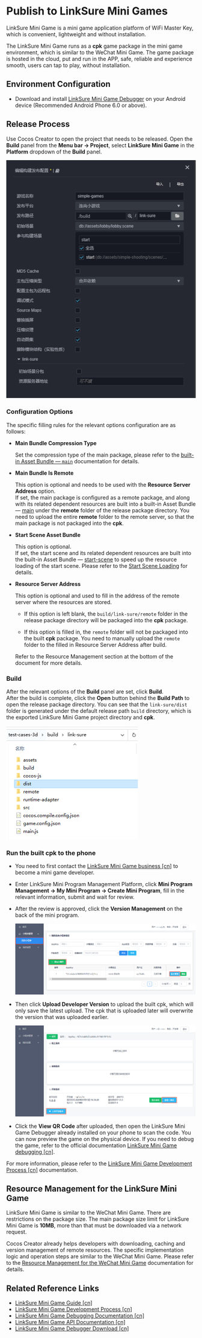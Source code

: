 # Publish to LinkSure Mini Games

LinkSure Mini Game is a mini game application platform of WiFi Master Key, which is convenient, lightweight and without installation.

The LinkSure Mini Game runs as a **cpk** game package in the mini game environment, which is similar to the WeChat Mini Game. The game package is hosted in the cloud, put and run in the APP, safe, reliable and experience smooth, users can tap to play, without installation.

## Environment Configuration

- Download and install [LinkSure Mini Game Debugger](https://www.wjminiapp.com/docs/minigame/guide/download_apk.html) on your Android device (Recommended Android Phone 6.0 or above).

## Release Process

Use Cocos Creator to open the project that needs to be released. Open the **Build** panel from the **Menu bar -> Project**, select **LinkSure Mini Game** in the **Platform** dropdown of the **Build** panel.

  ![options](publish-link-sure/options.png)

### Configuration Options

The specific filling rules for the relevant options configuration are as follows:

- **Main Bundle Compression Type**

  Set the compression type of the main package, please refer to the [built-in Asset Bundle — `main`](../../asset/bundle.md#the-built-in-asset-bundle) documentation for details.

- **Main Bundle Is Remote**

  This option is optional and needs to be used with the **Resource Server Address** option.<br>
  If set, the main package is configured as a remote package, and along with its related dependent resources are built into a built-in Asset Bundle — [main](../../asset/bundle.md#the-built-in-asset-bundle) under the **remote** folder of the release package directory. You need to upload the entire **remote** folder to the remote server, so that the main package is not packaged into the **cpk**.

- **Start Scene Asset Bundle**

  This option is optional.<br>
  If set, the start scene and its related dependent resources are built into the built-in Asset Bundle — [start-scene](../../asset/bundle.md#the-built-in-asset-bundle) to speed up the resource loading of the start scene. Please refer to the [Start Scene Loading](publish-wechatgame.md#speed-up-the-loading-of-the-start-scene) for details.

- **Resource Server Address**

  This option is optional and used to fill in the address of the remote server where the resources are stored.

  - If this option is left blank, the `build/link-sure/remote` folder in the release package directory will be packaged into the **cpk** package.

  - If this option is filled in, the `remote` folder will not be packaged into the built **cpk** package. You need to manually upload the `remote` folder to the filled in Resource Server Address after build.

  Refer to the Resource Management section at the bottom of the document for more details.

### Build

After the relevant options of the **Build** panel are set, click **Build**.<br>
After the build is complete, click the **Open** button behind the **Build Path** to open the release package directory. You can see that the `link-sure/dist` folder is generated under the default release path `build` directory, which is the exported LinkSure Mini Game project directory and **cpk**.

![dist](publish-link-sure/dist.png)

### Run the built cpk to the phone

- You need to first contact the [LinkSure Mini Game business [cn]](https://www.wjminiapp.com/docs/minigame/guide/flow.html) to become a mini game developer.

- Enter LinkSure Mini Program Management Platform, click **Mini Program Management -> My Mini Program -> Create Mini Program**, fill in the relevant information, submit and wait for review.

- After the review is approved, click the **Version Management** on the back of the mini program.

  ![add](publish-link-sure/add-minigame.png)

- Then click **Upload Developer Version** to upload the built cpk, which will only save the latest upload. The cpk that is uploaded later will overwrite the version that was uploaded earlier.

  ![upload](publish-link-sure/upload.png)

- Click the **View QR Code** after uploaded, then open the LinkSure Mini Game Debugger already installed on your phone to scan the code. You can now preview the game on the physical device. If you need to debug the game, refer to the official documentation [LinkSure Mini Game debugging [cn]](https://www.wjminiapp.com/docs/minigame/guide/debug.html).

For more information, please refer to the [LinkSure Mini Game Development Process [cn]](https://www.wjminiapp.com/docs/minigame/guide/flow.html) documentation.

## Resource Management for the LinkSure Mini Game

LinkSure Mini Game is similar to the WeChat Mini Game. There are restrictions on the package size. The main package size limit for LinkSure Mini Game is **10MB**, more than that must be downloaded via a network request.

Cocos Creator already helps developers with downloading, caching and version management of remote resources. The specific implementation logic and operation steps are similar to the WeChat Mini Game. Please refer to the [Resource Management for the WeChat Mini Game](./publish-wechatgame.md#resource-management-for-the-wechat-mini-games) documentation for details.

## Related Reference Links

- [LinkSure Mini Game Guide [cn]](https://www.wjminiapp.com/docs/minigame/guide/)
- [LinkSure Mini Game Development Process [cn]](https://www.wjminiapp.com/docs/minigame/guide/flow.html)
- [LinkSure Mini Game Debugging Documentation [cn]](https://www.wjminiapp.com/docs/minigame/guide/debug.html)
- [LinkSure Mini Game API Documentation [cn]](https://www.wjminiapp.com/docs/minigame/api/)
- [LinkSure Mini Game Debugger Download [cn]](https://www.wjminiapp.com/docs/minigame/guide/download_apk.html)
